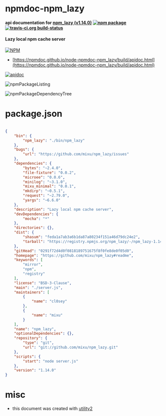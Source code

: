 # npmdoc-npm_lazy

#### api documentation for  [npm_lazy (v1.14.0)](https://github.com/mixu/npm_lazy#readme)  [![npm package](https://img.shields.io/npm/v/npmdoc-npm_lazy.svg?style=flat-square)](https://www.npmjs.org/package/npmdoc-npm_lazy) [![travis-ci.org build-status](https://api.travis-ci.org/npmdoc/node-npmdoc-npm_lazy.svg)](https://travis-ci.org/npmdoc/node-npmdoc-npm_lazy)

#### Lazy local npm cache server

[![NPM](https://nodei.co/npm/npm_lazy.png?downloads=true&downloadRank=true&stars=true)](https://www.npmjs.com/package/npm_lazy)

- [https://npmdoc.github.io/node-npmdoc-npm_lazy/build/apidoc.html](https://npmdoc.github.io/node-npmdoc-npm_lazy/build/apidoc.html)

[![apidoc](https://npmdoc.github.io/node-npmdoc-npm_lazy/build/screenCapture.buildCi.browser.%252Ftmp%252Fbuild%252Fapidoc.html.png)](https://npmdoc.github.io/node-npmdoc-npm_lazy/build/apidoc.html)

![npmPackageListing](https://npmdoc.github.io/node-npmdoc-npm_lazy/build/screenCapture.npmPackageListing.svg)

![npmPackageDependencyTree](https://npmdoc.github.io/node-npmdoc-npm_lazy/build/screenCapture.npmPackageDependencyTree.svg)



# package.json

```json

{
    "bin": {
        "npm_lazy": "./bin/npm_lazy"
    },
    "bugs": {
        "url": "https://github.com/mixu/npm_lazy/issues"
    },
    "dependencies": {
        "bytes": "~2.4.0",
        "file-fixture": "0.0.2",
        "microee": "0.0.6",
        "minilog": "~3.1.0",
        "mixu_minimal": "0.0.1",
        "mkdirp": "~0.5.1",
        "request": "~2.79.0",
        "yargs": "~6.6.0"
    },
    "description": "Lazy local npm cache server",
    "devDependencies": {
        "mocha": "*"
    },
    "directories": {},
    "dist": {
        "shasum": "feda1a7ab3a6b1da87a80234f151a46d79dc24e2",
        "tarball": "https://registry.npmjs.org/npm_lazy/-/npm_lazy-1.14.0.tgz"
    },
    "gitHead": "0291f72d4d0f0818189751675f8f0fe8de0f05d0",
    "homepage": "https://github.com/mixu/npm_lazy#readme",
    "keywords": [
        "mirror",
        "npm",
        "registry"
    ],
    "license": "BSD-3-Clause",
    "main": "./server.js",
    "maintainers": [
        {
            "name": "cl0sey"
        },
        {
            "name": "mixu"
        }
    ],
    "name": "npm_lazy",
    "optionalDependencies": {},
    "repository": {
        "type": "git",
        "url": "git://github.com/mixu/npm_lazy.git"
    },
    "scripts": {
        "start": "node server.js"
    },
    "version": "1.14.0"
}
```



# misc
- this document was created with [utility2](https://github.com/kaizhu256/node-utility2)
